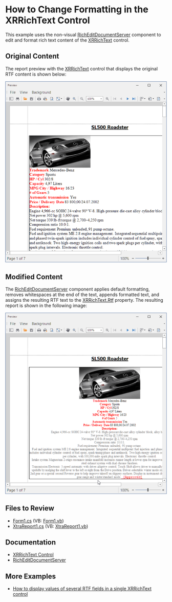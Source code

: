 # How to Change Formatting in the XRRichText Control

This example uses the non-visual [RichEditDocumentServer](https://docs.devexpress.com/OfficeFileAPI/DevExpress.XtraRichEdit.RichEditDocumentServer) component to edit and format rich text content of the [XRRichText](https://docs.devexpress.com/XtraReports/DevExpress.XtraReports.UI.XRRichText) control. 

## Original Content
The report preview with the [XRRichText](https://docs.devexpress.com/XtraReports/DevExpress.XtraReports.UI.XRRichText) control that displays the original RTF content is shown below:

![Report with XRRichText Control Before Formatting](Images/original.png)

## Modified Content

The [RichEditDocumentServer](https://docs.devexpress.com/OfficeFileAPI/DevExpress.XtraRichEdit.RichEditDocumentServer) component applies default formatting, removes whitespaces at the end of the text, appends formatted text, and assigns the resulting RTF text to the [XRRichText.Rtf](https://docs.devexpress.com/XtraReports/DevExpress.XtraReports.UI.XRRichText.Rtf) property. The resulting report is shown in the following image:

![Report with XRRichText Control After Formatting](Images/formatted.png)

## Files to Review

* [Form1.cs](./CS/Form1.cs) (VB: [Form1.vb](./VB/Form1.vb))
* [XtraReport1.cs](./CS/XtraReport1.cs) (VB: [XtraReport1.vb](./VB/XtraReport1.vb))

## Documentation

- [XRRichText Control](https://docs.devexpress.com/XtraReports/DevExpress.XtraReports.UI.XRRichText)
- [RichEditDocumentServer](https://docs.devexpress.com/OfficeFileAPI/DevExpress.XtraRichEdit.RichEditDocumentServer)

## More Examples

- [How to display values of several RTF fields in a single XRRichText control](https://github.com/DevExpress-Examples/Reporting_how-to-display-values-of-several-rtf-fields-in-a-single-xrrichtext-control-e3416)

